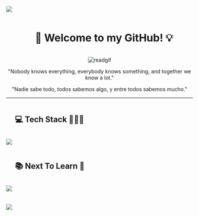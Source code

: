 <img src="https://user-images.githubusercontent.com/73097560/115834477-dbab4500-a447-11eb-908a-139a6edaec5c.gif">
<div id="user-content-toc">
  <ul align="center">
    <summary><h1 style="display: inline-block">💾 Welcome to my GitHub! 💡</h1></summary>
  </ul>
</div>
<div align="center">
  <img src="https://github.com/julian98789/julian98789/assets/132085190/c042c5a9-fb0f-4277-9c3a-3dbd1a07f563" alt="readgif">
</div>
<p align="center">
  "Nobody knows everything, everybody knows something, and together we know a lot."
</p>
<p align="center">
  "Nadie sabe todo, todos sabemos algo, y entre todos sabemos mucho."
</p>
<hr style="border-top: 0.1px solid #ccc;">

<div id="user-content-toc">
  <ul>
    <summary><h2 style="display: inline-block">💻 Tech Stack 👨🏻‍💻</h2></summary>
  </ul>
</div>
<div>
  <a href="https://skillicons.dev">
    <img src="https://skillicons.dev/icons?i=html,css,sass,bootstrap,js,react,firebase,nodejs,express,mongodb,postman,wordpress" />
  </a>
</div>
<div id="user-content-toc">
  <ul>
    <summary><h2 style="display: inline-block">📚 Next To Learn 🧐</h2></summary>
  </ul>
</div>
<div>
  <a href="https://skillicons.dev">
    <img src="https://skillicons.dev/icons?i=ts,nestjs,postgres,docker,aws,py" />
  </a>
</div>
<br>
<br>
<img src="https://user-images.githubusercontent.com/73097560/115834477-dbab4500-a447-11eb-908a-139a6edaec5c.gif">
